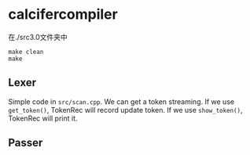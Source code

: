 # calcifercompiler
在./src3.0文件夹中
```
make clean
make
```

## Lexer
Simple code in `src/scan.cpp`. We can get a token streaming.
If we use `get_token()`, TokenRec will record update token.
If we use `show_token()`, TokenRec will print it.
## Passer
